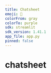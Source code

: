 ```yaml
---
title: Chatsheet
emoji: 🐢
colorFrom: gray
colorTo: purple
sdk: streamlit
sdk_version: 1.41.1
app_file: app.py
pinned: false
---
```

# chatsheet
